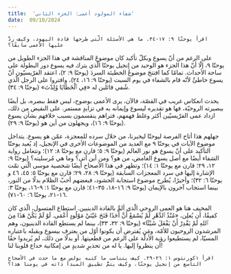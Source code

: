 ```yaml
---
title:  'شفاء المولود أعمى: الجزء الثاني'
date:  09/10/2024
---
```


`اقرأ يوحنّا ٩: ١٧-٣٤. ما هي الأسئلة الّتي طرحها قادة اليهود، وكيف ردَّ عليها الأعمى سابقًا؟`

على الرغم من أنّ يسوع وبكلّ تأكيد كان موضوعَ المناقشة في هذا الجزء الطويل من يوحنّا ٩، إلّا أنّ هذا الجزء هو الوحيد من إنجيل يوحنّا الّذي يترك فيه يسوع دور البطولة على ساحة الأحداث. تمامًا كما افتتحَ موضوعُ الخطيئة السردَ (يوحنّا ٩: ٢)، اعتقد الفرّيسيّون أنّ يسوع خاطئٌ لأنّه قام بالشفاء في يوم السبت (يوحنّا ٩: ١٦، ٢٤)، وافتروا على الرجل الّذي شُفي قائلين له «فِي ٱلْخَطَايَا وُلِدْتَ» (يوحنّا ٩: ٣٤).

يحدث انعكاس غريب في القصّة، فالآن، يرى الأعمى بوضوح، ليس فقط ببصره، بل أيضًا ببصيرته الروحيّة، فها هو تقديره ليسوع وإيمانه به في تزايدٍ مستمر. على النقيض من ذلك، ازداد عمى الفرّيسيّين أكثر وغلظ فهمهم، فتراهم ينقسمون بسبب خلافهم بشأن يسوع (يوحنّا ٩: ١٦)، ويجهلون من أين هو (يوحنّا ٩: ٢٩).

جهلهم هذا أتاح الفرصة ليوحنّا ليخبرنا، من خلال سرده للمعجزة، عمّن هو يسوع. يتداخل موضوع الآيات في يوحنّا ٩ مع العديد من الموضوعات الأخرى في الإنجيل، إذ يُعيد يوحنّا التأكيد على أنّ يسوع هو نور العالم (يوحنّا ٩: ٥؛ قارن مع يوحنّا ٨: ١٢)؛ وتتعامل رواية الشفاء أيضًا مع أصل يسوع الغامض، من هو؟ ومن أين أتى؟ وما هي مُرسليته؟ (يوحنّا ٩: ١٢، ٢٩؛ قارن مع يوحنّا ١: ١٤)؛ وتظهر في هذا الأصحاح أيضًا شخصية موسى الّتي تمّت الإشارة إليها في سرد المعجزات السابقة (يوحنّا ٩: ٢٨، ٢٩؛ قارن مع يوحنّا ٥: ٤٥، ٤٦ و يوحنّا ٦: ٣٢)؛ وأخيرًا، يُطرح موضوع استجابة الحشود، فبعضهم أحبّ الظلام بدلًا من النور، بينما استجاب آخرون بالإيمان (يوحنّا ٩: ١٦-١٨، ٣٥-٤١؛ قارن مع يوحنّا ١: ٩-١٦، يوحنّا ٣: ١٦-٢١، يوحنّا ٦: ٦٠-٧١).

المخيف هنا هو العمى الروحي الّذي ألمَّ بالقادة الدينيين. استطاع المتسول، الّذي كان كفيفًا، أن يُعلِن، «مُنْذُ ٱلدَّهْرِ لَمْ يُسْمَعْ أَنَّ أَحَدًا فَتَحَ عَيْنَيْ مَوْلُودٍ أَعْمَى. لَوْ لَمْ يَكُنْ هَذَا مِنَ ٱللهِ لَمْ يَقْدِرْ أَنْ يَفْعَلَ شَيْئًا» (يوحنّا ٩: ٣٢، ٣٣)، بينما لم يستطع القادة الدينيون، وهم المرشدون الروحيون للأمّة، ومَن يُفترض أن يكونوا أوّل من يعترف بيسوع ويقبله باعتباره المسيّا، لم يستطيعوا رؤية الأدلّة على الرغم من قطعيتها. أو بدلًا من ذلك، لم يُريدوا حقًا أن ينظروا إليها. يا له من تحذيرٍ شديدٍ من إمكانية خداع قلوبنا لنا!

`اقرأ ١كورنثوس ١: ٢٦-٢٩. كيف يتناسب ما كتبه بولس مع ما حدث في الأصحاح التاسع من إنجيل يوحنّا، وكيف يتمُّ تطبيق المبدأ ذاته في يومنا هذا؟`